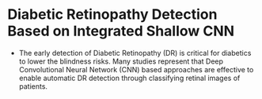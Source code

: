 # Diabetic Retinopathy Detection Based on Integrated Shallow CNN
* The early detection of Diabetic Retinopathy (DR) is critical for diabetics to lower the
blindness risks. Many studies represent that Deep Convolutional Neural Network (CNN)
based approaches are effective to enable automatic DR detection through classifying retinal
images of patients.
